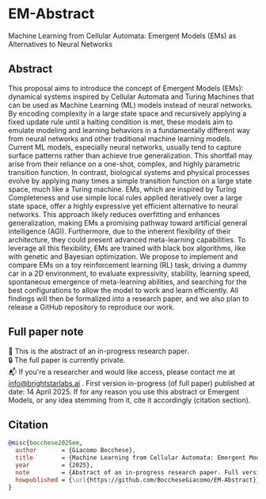 # EM-Abstract
Machine Learning from Cellular Automata: Emergent Models (EMs) as Alternatives to Neural Networks

## Abstract
This proposal aims to introduce the concept of Emergent Models (EMs): dynamical systems inspired by Cellular Automata and Turing Machines that can be used as Machine Learning (ML) models instead of neural networks. By encoding complexity in a large state space and recursively applying a fixed update rule until a halting condition is met, these models aim to emulate modeling and learning behaviors in a fundamentally different way from neural networks and other traditional machine learning models. Current ML models, especially neural networks, usually tend to capture surface patterns rather than achieve true generalization. This shortfall may arise from their reliance on a one-shot, complex, and highly parametric transition function. In contrast, biological systems and physical processes evolve by applying many times a simple transition function on a large state space, much like a Turing machine. EMs, which are inspired by Turing Completeness and use simple local rules applied iteratively over a large state space, offer a highly expressive yet efficient alternative to neural networks. This approach likely reduces overfitting and enhances generalization, making EMs a promising pathway toward artificial general intelligence (AGI). Furthermore, due to the inherent flexibility of their architecture, they could present advanced meta-learning capabilities. To leverage all this flexibility, EMs are trained with black box algorithms, like with genetic and Bayesian optimization. We propose to implement and compare EMs on a toy reinforcement learning (RL) task, driving a dummy car in a 2D environment, to evaluate expressivity, stability, learning speed, spontaneous emergence of meta-learning abilities, and searching for the best configurations to allow the model to work and learn efficiently. All findings will then be formalized into a research paper, and we also plan to release a GitHub repository to reproduce our work.

## Full paper note
📄 This is the abstract of an in-progress research paper.  
🔒 The full paper is currently private.  
📬 If you're a researcher and would like access, please contact me at info@brightstarlabs.ai .
First version in-progress (of full paper) published at date: 14 April 2025.
If for any reason you use this abstract or Emergent Models, or any idea stemming from it, cite it accordingly (citation section).

## Citation
```bibtex
@misc{bocchese2025em,
  author       = {Giacomo Bocchese},
  title        = {Machine Learning from Cellular Automata: Emergent Models (EMs) as Alternatives to Neural Networks},
  year         = {2025},
  note         = {Abstract of an in-progress research paper. Full version available upon request.},
  howpublished = {\url{https://github.com/BoccheseGiacomo/EM-Abstract}},
}
```
